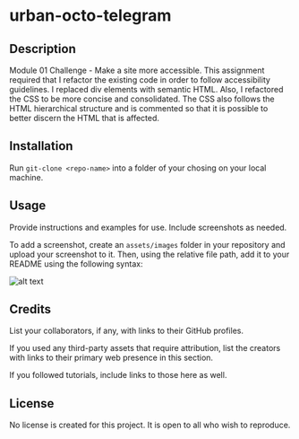 # urban-octo-telegram

## Description

Module 01 Challenge - Make a site more accessible. This assignment required that I refactor the existing code in order to follow accessibility guidelines. I replaced div elements with semantic HTML. Also, I refactored the CSS to be more concise and consolidated. The CSS also follows the HTML hierarchical structure and is commented so that it is possible to better discern the HTML that is affected.

## Installation

Run `git-clone <repo-name>` into a folder of your chosing on your local machine.

## Usage

Provide instructions and examples for use. Include screenshots as needed.

To add a screenshot, create an `assets/images` folder in your repository and upload your screenshot to it. Then, using the relative file path, add it to your README using the following syntax:

![alt text](assets/images/screenshot.png)

## Credits

List your collaborators, if any, with links to their GitHub profiles.

If you used any third-party assets that require attribution, list the creators with links to their primary web presence in this section.

If you followed tutorials, include links to those here as well.

## License

No license is created for this project. It is open to all who wish to reproduce.
